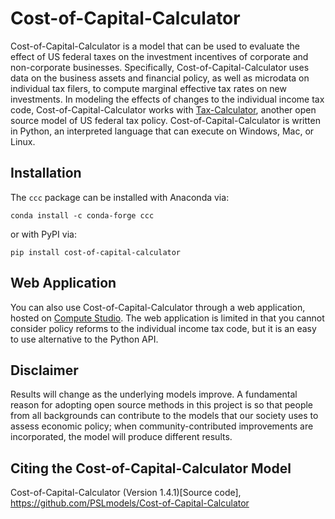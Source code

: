 # Cost-of-Capital-Calculator
Cost-of-Capital-Calculator is a model that can be used to evaluate the effect of US federal taxes on the investment incentives of corporate and non-corporate businesses.  Specifically, Cost-of-Capital-Calculator uses data on the business assets and financial policy, as well as microdata on individual tax filers, to compute marginal effective tax rates on new investments.  In modeling the effects of changes to the individual income tax code, Cost-of-Capital-Calculator works with [Tax-Calculator](https://github.com/PSLmodels/tax-calculator), another open source model of US federal tax policy.  Cost-of-Capital-Calculator is written in Python, an interpreted language that can execute on Windows, Mac, or Linux.


## Installation

The `ccc` package can be installed with Anaconda via:

```conda install -c conda-forge ccc```

or with PyPI via:

```pip install cost-of-capital-calculator ```


## Web Application
You can also use Cost-of-Capital-Calculator through a web
application, hosted on [Compute Studio](https://compute.studio/PSLmodels/Cost-of-Capital-Calculator/). The web application is limited in that you cannot consider policy reforms to the individual income tax code, but it is an easy to use alternative to the Python API.

## Disclaimer
Results will change as the underlying models improve. A fundamental reason for adopting open source methods in this project is so that people from all backgrounds can contribute to the models that our society uses to assess economic policy; when community-contributed improvements are incorporated, the model will produce different results.


## Citing the Cost-of-Capital-Calculator Model
Cost-of-Capital-Calculator (Version 1.4.1)[Source code], https://github.com/PSLmodels/Cost-of-Capital-Calculator